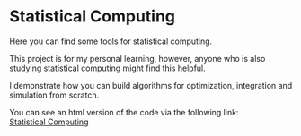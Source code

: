 # Statistical Computing

Here you can find some tools for statistical computing.  

This project is for my personal learning, however, anyone who is also studying statistical computing might find this helpful.

I demonstrate how you can build algorithms for optimization, integration and simulation from scratch.  
  
You can see an html version of the code via the following link:  
[Statistical Computing](https://vincentole.github.io/statistical_computing/)

